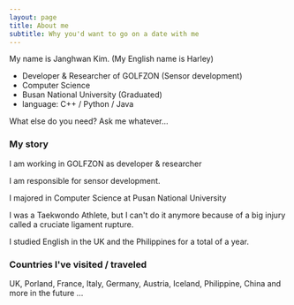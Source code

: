 ```yaml
---
layout: page
title: About me
subtitle: Why you'd want to go on a date with me
---
```


My name is Janghwan Kim. (My English name is Harley)

- Developer & Researcher of GOLFZON (Sensor development)
- Computer Science
- Busan National University (Graduated)
- language: C++ / Python / Java

What else do you need? Ask me whatever...

### My story

I am working in GOLFZON as developer & researcher

I am responsible for sensor development.

I majored in Computer Science at Pusan National University

I was a Taekwondo Athlete, but I can't do it anymore because of a big injury called a cruciate ligament rupture.

I studied English in the UK and the Philippines for a total of a year.

### Countries I've visited / traveled
UK, Porland, France, Italy, Germany, Austria, Iceland, Philippine, China and more in the future ...

